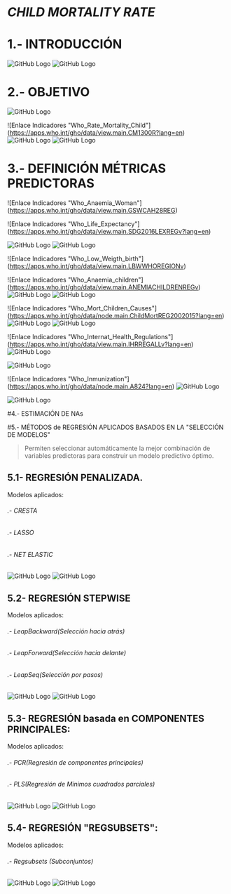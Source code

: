 # __*CHILD MORTALITY RATE*__
# 1.- INTRODUCCIÓN
![GitHub Logo](https://github.com/MaripiPerea/TFM_KSchool/blob/master/Foto_Presentaci%C3%B3n.png?raw=true)
![GitHub Logo](https://github.com/MaripiPerea/TFM_KSchool/blob/master/Diapo15_Graficas_Rate_Mort_Child.png?raw=true)

# 2.- OBJETIVO
![GitHub Logo](https://github.com/MaripiPerea/TFM_KSchool/blob/master/Diapo1_Diagrama_M%C3%A9tricas.png?raw=true)

![Enlace Indicadores "Who_Rate_Mortality_Child"] (https://apps.who.int/gho/data/view.main.CM1300R?lang=en)
![GitHub Logo](https://github.com/MaripiPerea/TFM_KSchool/blob/master/Diapo3_Def_M%C3%A9trica_Child_Mortality.png?raw=true)
![GitHub Logo](https://github.com/MaripiPerea/TFM_KSchool/blob/master/Diapo15_Graficas_Rate_Mort_Child_2010-2017.png?raw=true)

# 3.- DEFINICIÓN MÉTRICAS PREDICTORAS

![Enlace Indicadores "Who_Anaemia_Woman"] (https://apps.who.int/gho/data/view.main.GSWCAH28REG)

![Enlace Indicadores "Who_Life_Expectancy"] (https://apps.who.int/gho/data/view.main.SDG2016LEXREGv?lang=en)

![GitHub Logo](https://github.com/MaripiPerea/TFM_KSchool/blob/master/Diapo7_Def_M%C3%A9trics_Women_Health_%20Life_Expectancy.png?raw=true)
![GitHub Logo](https://github.com/MaripiPerea/TFM_KSchool/blob/master/Diapo12_Graficas_Life_Expectancy.png?raw=true)

![Enlace Indicadores "Who_Low_Weigth_birth"] (https://apps.who.int/gho/data/view.main.LBWWHOREGIONv)

![Enlace Indicadores "Who_Anaemia_children"] (https://apps.who.int/gho/data/view.main.ANEMIACHILDRENREGv)
![GitHub Logo](https://github.com/MaripiPerea/TFM_KSchool/blob/master/Diapo6_Def_M%C3%A9trics_Child_Malnutrition.png?raw=true)
![GitHub Logo](https://github.com/MaripiPerea/TFM_KSchool/blob/master/Diapo11_Graficas_Malnutrition_Maternal.png?raw=true)

![Enlace Indicadores "Who_Mort_Children_Causes"] (https://apps.who.int/gho/data/node.main.ChildMortREG2002015?lang=en)
![GitHub Logo](https://github.com/MaripiPerea/TFM_KSchool/blob/master/Diapo6_Def_M%C3%A9trics_Causes_Child_Death.png?raw=true)
![GitHub Logo](https://github.com/MaripiPerea/TFM_KSchool/blob/master/Diapo9_Graficas_Causes.png?raw=true)

![Enlace Indicadores "Who_Internat_Health_Regulations"] (https://apps.who.int/gho/data/view.main.IHRREGALLv?lang=en)
![GitHub Logo](https://github.com/MaripiPerea/TFM_KSchool/blob/master/Diapo5_Def_M%C3%A9trics_Internat_Health_Regulations.png?raw=true)

![GitHub Logo](https://github.com/MaripiPerea/TFM_KSchool/blob/master/Diapo10_Graficas_Regulations.png?raw=true)

![Enlace Indicadores "Who_Inmunization"] (https://apps.who.int/gho/data/node.main.A824?lang=en)
![GitHub Logo](https://github.com/MaripiPerea/TFM_KSchool/blob/master/Diapo4_Def_M%C3%A9trics_Immunization.png?raw=true)

![GitHub Logo](https://github.com/MaripiPerea/TFM_KSchool/blob/master/Diapo8_Graficas_Inm.png?raw=true)

#4.- ESTIMACIÓN DE NAs

#5.- MÉTODOS de REGRESIÓN APLICADOS BASADOS EN LA "SELECCIÓN DE MODELOS"
> Permiten seleccionar automáticamente la mejor combinación de variables predictoras para construir un modelo predictivo óptimo.

## 5.1- REGRESIÓN PENALIZADA.
Modelos aplicados:
###### .- CRESTA
###### .- LASSO
###### .- NET ELASTIC

![GitHub Logo](https://github.com/MaripiPerea/TFM_KSchool/blob/master/Diapo1_Analisis_Reg_Penalizada1.png?raw=true)
![GitHub Logo](https://github.com/MaripiPerea/TFM_KSchool/blob/master/Diapo1_Analisis_Reg_Penalizada2.png?raw=true)

## 5.2- REGRESIÓN STEPWISE
Modelos aplicados:
###### .- LeapBackward(Selección hacia atrás)
###### .- LeapForward(Selección hacia delante)
###### .- LeapSeq(Selección por pasos)

![GitHub Logo](https://github.com/MaripiPerea/TFM_KSchool/blob/master/Diapo2_Analisis_Reg_STEPWISE1.png?raw=true)
![GitHub Logo](https://github.com/MaripiPerea/TFM_KSchool/blob/master/Diapo2_Analisis_Reg_STEPWISE2.png?raw=true)

## 5.3- REGRESIÓN basada en COMPONENTES PRINCIPALES:
Modelos aplicados:
###### .- PCR(Regresión de componentes principales)
###### .- PLS(Regresión de Mínimos cuadrados parciales)

![GitHub Logo](https://github.com/MaripiPerea/TFM_KSchool/blob/master/Diapo4_Analisis_PCR.png?raw=true)
![GitHub Logo](https://github.com/MaripiPerea/TFM_KSchool/blob/master/Diapo4_Analisis_PLS.png?raw=true)

## 5.4- REGRESIÓN "REGSUBSETS":
Modelos aplicados:
###### .- Regsubsets (Subconjuntos)
![GitHub Logo](https://github.com/MaripiPerea/TFM_KSchool/blob/master/Diapo3_Analisis_REGSUBSETS1.png?raw=true)
![GitHub Logo](https://github.com/MaripiPerea/TFM_KSchool/blob/master/Diapo3_Analisis_REGSUBSETS2.png?raw=true)


